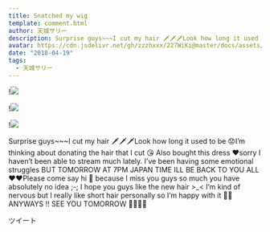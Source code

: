 ```yaml
---
title: Snatched my wig
template: comment.html
author: 天城サリー
description: Surprise guys~~~I cut my hair 🗡🗡🗡Look how long it used to be 😟I’m thinking about donating the hair that I cut 😘 Also bought this dress ❤️sorry I haven’t been able to stream much lately. I’ve been h...
avatar: https://cdn.jsdelivr.net/gh/zzzhxxx/227WiKi@master/docs/assets/photo/avatar/sally.jpg
date: "2018-04-19"
tags:
  - 天城サリー
---
```


!![](https://cdn.jsdelivr.net/gh/227WiKi/227WiKi-image@master/blog-image/sally-2018-04-19_1.jpg)

!![](https://cdn.jsdelivr.net/gh/227WiKi/227WiKi-image@master/blog-image/sally-2018-04-19_2.jpg)

!![](https://cdn.jsdelivr.net/gh/227WiKi/227WiKi-image@master/blog-image/sally-2018-04-19_3.jpg)


Surprise guys~~~I cut my hair 🗡🗡🗡Look how long it used to be 😟I’m thinking about donating the hair that I cut 😘 Also bought this dress ❤️sorry I haven’t been able to stream much lately. I’ve been having some emotional struggles BUT TOMORROW AT 7PM JAPAN TIME ILL BE BACK TO YOU ALL ❤️❤️Please come say hi 👋 because I miss you guys so much you have absolutely no idea ;-; I hope you guys like the new hair >_< I’m kind of nervous but I really like short hair personally so I’m happy with it 👩🏻ANYWAYS !! SEE YOU TOMORROW 👣👣👣👣


ツイート



